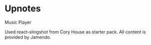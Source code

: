 # Upnotes

Music Player

Used react-slingshot from Cory House as starter pack.
All content is provided by Jamendo.
